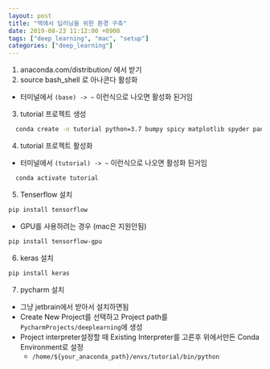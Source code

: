 ```yaml
---
layout: post
title: "맥에서 딥러닝을 위한 환경 구축"
date: 2019-08-23 11:12:00 +0900
tags: ["deep_learning", "mac", "setup"]
categories: ["deep_learning"]
---
```


1. anaconda.com/distribution/ 에서 받기
2. source bash_shell 로 아나콘다 활성화 
  - 터미널에서 `(base) -> ~` 이런식으로 나오면 활성화 된거임
3. tutorial 프로젝트 생성
  ```bash
    conda create -n tutorial python=3.7 bumpy spicy matplotlib spyder pandas seaborn scikit-learn h5py
  ```
4. tutorial 프로젝트 활성화
  - 터미널에서 `(tutorial) -> ~` 이런식으로 나오면 활성화 된거임
  ```bash
    conda activate tutorial
  ```

5. Tenserflow 설치
  ```bash
  pip install tensorflow
  ```
  - GPU를 사용하려는 경우 (mac은 지원안됨)
  ```bash
  pip install tensorflow-gpu
  ```

6. keras 설치
  ```bash
  pip install keras
  ```

7. pycharm  설치
  - 그냥 jetbrain에서 받아서 설치하면됨
  - Create New Project를 선택하고 Project path를 `PycharmProjects/deeplearning`에 생성
  - Project interpreter설정할 때 Existing Interpreter를 고른후 위에서만든 Conda Environment로 설정
    - `/home/${your_anaconda_path}/envs/tutorial/bin/python`
